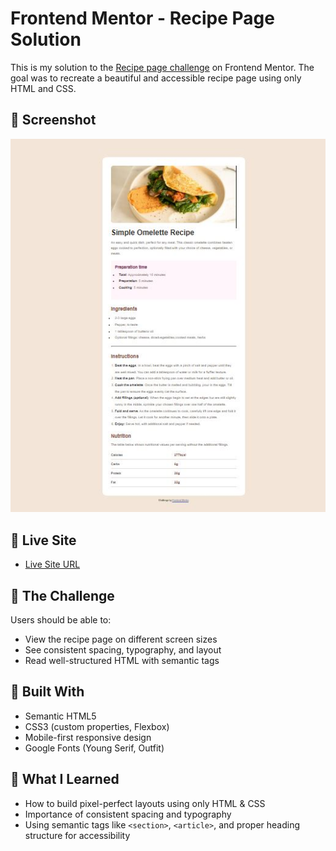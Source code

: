 # Frontend Mentor - Recipe Page Solution

This is my solution to the [Recipe page challenge](https://www.frontendmentor.io/challenges/recipe-page-KiTsR8QQKm) on Frontend Mentor. The goal was to recreate a beautiful and accessible recipe page using only HTML and CSS.

## 📸 Screenshot

![Desktop Screenshot](/assets/images/screenshot.JPG)

## 🚀 Live Site

- [Live Site URL](https://recipe-page-main-beta-seven.vercel.app/)

## 🧩 The Challenge

Users should be able to:

- View the recipe page on different screen sizes
- See consistent spacing, typography, and layout
- Read well-structured HTML with semantic tags

## 🔧 Built With

- Semantic HTML5
- CSS3 (custom properties, Flexbox)
- Mobile-first responsive design
- Google Fonts (Young Serif, Outfit)

## 🧠 What I Learned

- How to build pixel-perfect layouts using only HTML & CSS
- Importance of consistent spacing and typography
- Using semantic tags like `<section>`, `<article>`, and proper heading structure for accessibility
